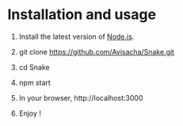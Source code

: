 # Installation and usage

1. Install the latest version of [Node.js](https://nodejs.org/).

2. git clone https://github.com/Avisacha/Snake.git

3. cd Snake

4. npm start

5. In your browser, http://localhost:3000

6. Enjoy !